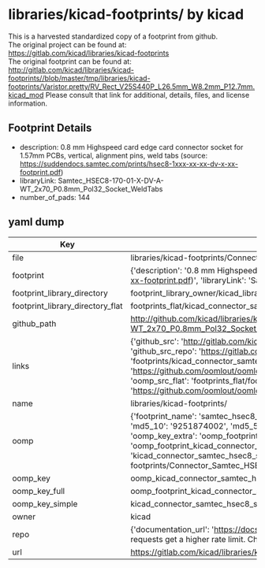 # libraries/kicad-footprints/ by kicad  
This is a harvested standardized copy of a footprint from github.  
The original project can be found at:  
https://gitlab.com/kicad/libraries/kicad-footprints  
The original footprint can be found at:
http://gitlab.com/kicad/libraries/kicad-footprints//blob/master/tmp/libraries/kicad-footprints/Varistor.pretty/RV_Rect_V25S440P_L26.5mm_W8.2mm_P12.7mm.kicad_mod
Please consult that link for additional, details, files, and license information.  
## Footprint Details
* description: 0.8 mm Highspeed card edge card connector socket for 1.57mm PCBs, vertical, alignment pins, weld tabs (source: https://suddendocs.samtec.com/prints/hsec8-1xxx-xx-xx-dv-x-xx-footprint.pdf)  
* libraryLink: Samtec_HSEC8-170-01-X-DV-A-WT_2x70_P0.8mm_Pol32_Socket_WeldTabs  
* number_of_pads: 144  
## yaml dump  
| Key | Value |  
| --- | --- |  
| file | libraries/kicad-footprints/Connector_Samtec_HSEC8.pretty/Samtec_HSEC8-170-01-X-DV-A-WT_2x70_P0.8mm_Pol32_Socket_WeldTabs.kicad_mod |  
| footprint | {'description': '0.8 mm Highspeed card edge card connector socket for 1.57mm PCBs, vertical, alignment pins, weld tabs (source: https://suddendocs.samtec.com/prints/hsec8-1xxx-xx-xx-dv-x-xx-footprint.pdf)', 'libraryLink': 'Samtec_HSEC8-170-01-X-DV-A-WT_2x70_P0.8mm_Pol32_Socket_WeldTabs', 'number_of_pads': 144} |  
| footprint_library_directory | footprint_library_owner/kicad_libraries/kicad-footprints/ |  
| footprint_library_directory_flat | footprints_flat/kicad_connector_samtec_hsec8_samtec_hsec8_170_01_x_dv_a_wt_2x70_p0_8mm_pol32_socket_weldtabs/working |  
| github_path | http://github.com/kicad/libraries/kicad-footprints//blob/master/tmp/libraries/kicad-footprints/Connector_Samtec_HSEC8.pretty/Samtec_HSEC8-170-01-X-DV-A-WT_2x70_P0.8mm_Pol32_Socket_WeldTabs.kicad_mod |  
| links | {'github_src': 'http://gitlab.com/kicad/libraries/kicad-footprints//blob/master/tmp/libraries/kicad-footprints/Varistor.pretty/RV_Rect_V25S440P_L26.5mm_W8.2mm_P12.7mm.kicad_mod', 'github_src_repo': 'https://gitlab.com/kicad/libraries/kicad-footprints', 'oomp_bot': 'footprints/kicad_connector_samtec_hsec8_samtec_hsec8_170_01_x_dv_a_wt_2x70_p0_8mm_pol32_socket_weldtabs/working', 'oomp_bot_github': 'https://github.com/oomlout/oomlout_oomp_footprint_bot/tree/main/footprints/kicad_connector_samtec_hsec8_samtec_hsec8_170_01_x_dv_a_wt_2x70_p0_8mm_pol32_socket_weldtabs/working', 'oomp_src_flat': 'footprints_flat/footprints_flat/kicad_connector_samtec_hsec8_samtec_hsec8_170_01_x_dv_a_wt_2x70_p0_8mm_pol32_socket_weldtabs/working', 'oomp_src_flat_github': 'https://github.com/oomlout/oomlout_oomp_footprint_src/tree/main/footprints_flat/kicad_connector_samtec_hsec8_samtec_hsec8_170_01_x_dv_a_wt_2x70_p0_8mm_pol32_socket_weldtabs/working'} |  
| name | libraries/kicad-footprints/ |  
| oomp | {'footprint_name': 'samtec_hsec8_170_01_x_dv_a_wt_2x70_p0_8mm_pol32_socket_weldtabs', 'library_name': 'connector_samtec_hsec8', 'md5': '9251874002bb4204755185abc9c78a6d', 'md5_10': '9251874002', 'md5_5': '92518', 'md5_6': '925187', 'oomp_key': 'oomp_kicad_connector_samtec_hsec8_samtec_hsec8_170_01_x_dv_a_wt_2x70_p0_8mm_pol32_socket_weldtabs', 'oomp_key_extra': 'oomp_footprint_kicad_connector_samtec_hsec8_samtec_hsec8_170_01_x_dv_a_wt_2x70_p0_8mm_pol32_socket_weldtabs', 'oomp_key_full': 'oomp_footprint_kicad_connector_samtec_hsec8_samtec_hsec8_170_01_x_dv_a_wt_2x70_p0_8mm_pol32_socket_weldtabs_925187', 'oomp_key_simple': 'kicad_connector_samtec_hsec8_samtec_hsec8_170_01_x_dv_a_wt_2x70_p0_8mm_pol32_socket_weldtabs', 'original_filename': 'libraries/kicad-footprints/Connector_Samtec_HSEC8.pretty/Samtec_HSEC8-170-01-X-DV-A-WT_2x70_P0.8mm_Pol32_Socket_WeldTabs.kicad_mod', 'owner_name': 'kicad'} |  
| oomp_key | oomp_kicad_connector_samtec_hsec8_samtec_hsec8_170_01_x_dv_a_wt_2x70_p0_8mm_pol32_socket_weldtabs |  
| oomp_key_full | oomp_footprint_kicad_connector_samtec_hsec8_samtec_hsec8_170_01_x_dv_a_wt_2x70_p0_8mm_pol32_socket_weldtabs |  
| oomp_key_simple | kicad_connector_samtec_hsec8_samtec_hsec8_170_01_x_dv_a_wt_2x70_p0_8mm_pol32_socket_weldtabs |  
| owner | kicad |  
| repo | {'documentation_url': 'https://docs.github.com/rest/overview/resources-in-the-rest-api#rate-limiting', 'message': "API rate limit exceeded for 84.66.173.59. (But here's the good news: Authenticated requests get a higher rate limit. Check out the documentation for more details.)"} |  
| url | https://gitlab.com/kicad/libraries/kicad-footprints |  

